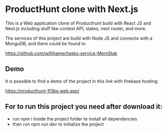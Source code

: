 # ProductHunt clone with Next.js

This is a Web application clone of Producthunt build with React JS and Next.js including stuff like context API, states, next router, and more.

The services of this project are build with Node JS and connects with a MongoDB, and there could be found in:

https://github.com/willihamer/tasks-service-MernStak


## Demo

It is possible to find a demo of the project in this link with firebase hosting:

https://producthunt-1f3be.web.app/
## For to run this project you need after download it:

- run npm i inside the project folder to install all dependencies
- then run npm run dev to initialize the project